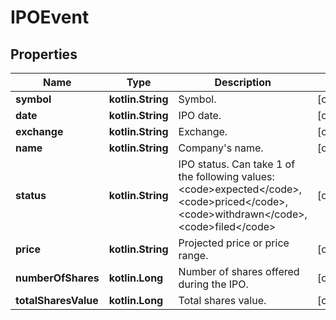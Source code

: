 
# IPOEvent

## Properties
Name | Type | Description | Notes
------------ | ------------- | ------------- | -------------
**symbol** | **kotlin.String** | Symbol. |  [optional]
**date** | **kotlin.String** | IPO date. |  [optional]
**exchange** | **kotlin.String** | Exchange. |  [optional]
**name** | **kotlin.String** | Company&#39;s name. |  [optional]
**status** | **kotlin.String** | IPO status. Can take 1 of the following values: &lt;code&gt;expected&lt;/code&gt;,&lt;code&gt;priced&lt;/code&gt;,&lt;code&gt;withdrawn&lt;/code&gt;,&lt;code&gt;filed&lt;/code&gt; |  [optional]
**price** | **kotlin.String** | Projected price or price range. |  [optional]
**numberOfShares** | **kotlin.Long** | Number of shares offered during the IPO. |  [optional]
**totalSharesValue** | **kotlin.Long** | Total shares value. |  [optional]



